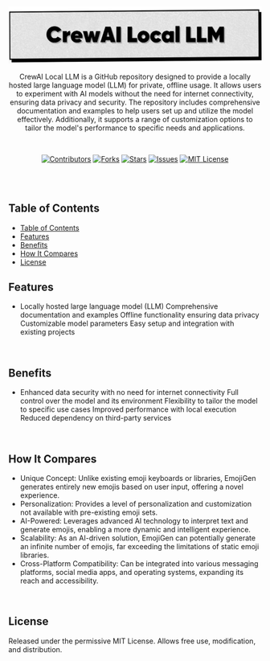 <p align="center">
   <img src="https://raw.githubusercontent.com/harehimself/crewai-local-llm/master/crewai-local-llm.png">
</p>

<p align="center">
   CrewAI Local LLM is a GitHub repository designed to provide a locally hosted large language model (LLM) for private, offline usage. It allows users to experiment with AI models without the need for internet connectivity, ensuring data privacy and security. The repository includes comprehensive documentation and examples to help users set up and utilize the model effectively. Additionally, it supports a range of customization options to tailor the model's performance to specific needs and applications.
</p>
<br>

<p align="center">
  <a href="https://github.com/harehimself/crewai-local-llm/graphs/contributors">
    <img src="https://img.shields.io/github/contributors/harehimself/crewai-local-llm" alt="Contributors"></a>
  <a href="https://github.com/harehimself/crewai-local-llm/network/members">
    <img src="https://img.shields.io/github/forks/harehimself/crewai-local-llm" alt="Forks"></a>
  <a href="https://github.com/harehimself/crewai-local-llm/stargazers">
    <img src="https://img.shields.io/github/stars/harehimself/crewai-local-llm" alt="Stars"></a>
  <a href="https://github.com/harehimself/crewai-local-llm/issues">
    <img src="https://img.shields.io/github/issues/harehimself/crewai-local-llm" alt="Issues"></a>
  <a href="https://github.com/harehimself/crewai-local-llm/blob/main/LICENSE">
    <img src="https://img.shields.io/github/license/harehimself/crewai-local-llm" alt="MIT License"></a>
</p>

<br><br>

## Table of Contents
- [Table of Contents](#table-of-contents)
- [Features](#features)
- [Benefits](#benefits)
- [How It Compares](#how-it-compares)
- [License](#license)

## Features
- Locally hosted large language model (LLM)
Comprehensive documentation and examples
Offline functionality ensuring data privacy
Customizable model parameters
Easy setup and integration with existing projects
<br>

## Benefits
- Enhanced data security with no need for internet connectivity
Full control over the model and its environment
Flexibility to tailor the model to specific use cases
Improved performance with local execution
Reduced dependency on third-party services
<br>

## How It Compares
- Unique Concept: Unlike existing emoji keyboards or libraries, EmojiGen generates entirely new emojis based on user input, offering a novel experience.
- Personalization: Provides a level of personalization and customization not available with pre-existing emoji sets.
- AI-Powered: Leverages advanced AI technology to interpret text and generate emojis, enabling a more dynamic and intelligent experience.
- Scalability: As an AI-driven solution, EmojiGen can potentially generate an infinite number of emojis, far exceeding the limitations of static emoji libraries.
- Cross-Platform Compatibility: Can be integrated into various messaging platforms, social media apps, and operating systems, expanding its reach and accessibility.
<br>

## License
Released under the permissive MIT License. Allows free use, modification, and distribution.
